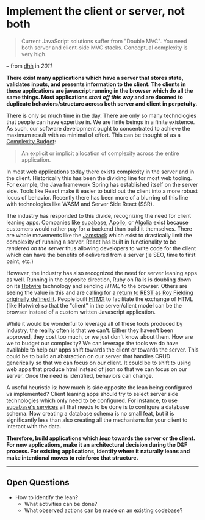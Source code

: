 # Implement the client or server, not both

> Current JavaScript solutions suffer from "Double MVC". You need both server and client-side MVC stacks. Conceptual complexity is very high.

– from [dhh](https://twitter.com/dhh/status/75281941422800896?lang=en) in _2011_

**There exist many applications which have a server that stores state, validates inputs, and presents information to the client. The clients in these applications are javascript running in the browser which do all the same things. Most applications _start off this way_ and are doomed to duplicate behaviors/structure across both server and client in perpetuity.**

There is only so much time in the day. There are only so many technologies that people can have expertise in. We are finite beings in a finite existence. As such, our software development ought to concentrated to achieve the maximum result with as minimal of effort. This can be thought of as a [Complexity Budget](https://htmx.org/essays/complexity-budget/):

> An explicit or implicit allocation of complexity across the entire application.

In most web applications today there exists complexity in the server and in the client. Historically this has been the dividing line for most web tooling. For example, the Java framework Spring has established itself on the server side. Tools like React make it easier to build out the client into a more robust locus of behavior. Recently there has been more of a blurring of this line with technologies like WASM and Server Side React (SSR).

The industry has responded to this divide, recognizing the need for client leaning apps. Companies like [supabase](https://supabase.com/), [Apollo](https://www.apollographql.com/), or [Algolia](https://www.algolia.com/) exist because customers would rather pay for a backend than build it themselves. There are whole movements like the [Jamstack](https://jamstack.org/) which exist to drastically limit the complexity of running a server. React has built in functionality to be _rendered on the server_ thus allowing developers to write code for the client which can have the benefits of delivered from a server (ie SEO, time to first paint, etc.)

However, the industry has also recognized the need for server leaning apps as well. Running in the opposite direction, Ruby on Rails is doubling down on its [Hotwire](https://hotwired.dev/) technology and sending _HTML_ to the browser. Others are seeing the value in this and are calling for [a return to REST as Roy Fielding originally defined it](https://hypermedia.systems/book/hypermedia-reintroduction/). People built [HTMX](https://htmx.org/) to facilitate the exchange of HTML (like Hotwire) so that the "client" in the server/client model can be the browser instead of a custom written Javascript application.

While it would be wonderful to leverage all of these tools produced by industry, the reality often is that we can't. Either they haven't been approved, they cost too much, or we just don't know about them. How are we to budget our complexity? We can leverage the tools we do have available to help our apps shift towards the client or towards the server. This could be to build an abstraction on our server that handles CRUD generically so that we can focus on our client. It could be to shift to using web apps that produce html instead of json so that we can focus on our server. Once the need is identified, behaviors can change.

A useful heuristic is: how much is side opposite the lean being configured vs implemented? Client leaning apps should try to select server side technologies which only need to be configured. For instance, to use [supabase's services](https://supabase.com/docs/guides/getting-started/quickstarts/reactjs) all that needs to be done is to configure a database schema. Now creating a database schema is no small feat, but it is significantly less than also creating all the mechanisms for your client to interact with the data.

**Therefore, build applications which _lean_ towards the server or the client. For new applications, make it an architectural decision during the D&F process. For existing applications, identify where it naturally leans and make intentional moves to reinforce that structure.**

---
## Open Questions
* How to identify the lean?
  * What activities can be done?
  * What observed actions can be made on an existing codebase?